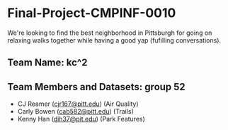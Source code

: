 # Final-Project-CMPINF-0010

We're looking to find the best neighborhood in Pittsburgh for going on relaxing walks together while having a good yap (fufilling conversations).
## Team Name: kc^2
## Team Members and Datasets: group 52
- CJ Reamer (cjr167@pitt.edu) (Air Quality)
- Carly Bowen (cab582@pitt.edu) (Trails)
- Kenny Han (dih37@pit.edu) (Park Features)
